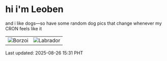# hi i'm Leoben

and i like dogs—so have some random dog pics that change whenever my CRON feels like it

|  |  |
|--------|----------|
| ![Borzoi](https://random-dog-vercel.vercel.app/api/random-borzoi?v=1756193513) | ![Labrador](https://random-dog-vercel.vercel.app/api/random-labrador?v=1756193513) |

Last updated: 2025-08-26 15:31 PHT
